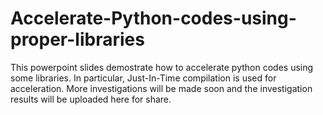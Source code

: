 # Accelerate-Python-codes-using-proper-libraries
This powerpoint slides demostrate how to accelerate python codes using some libraries. 
In particular, Just-In-Time compilation is used for acceleration. 
More investigations will be made soon and the investigation results will be uploaded here for share. 
